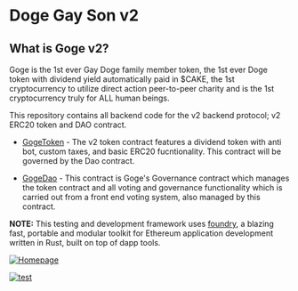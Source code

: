 # Doge Gay Son v2

## What is Goge v2?

Goge is the 1st ever Gay Doge family member token, the 1st ever Doge token with dividend yield automatically paid in $CAKE, the 1st cryptocurrency to utilize direct action peer-to-peer charity and is the 1st cryptocurrency truly for ALL human beings.

This repository contains all backend code for the v2 backend protocol; v2 ERC20 token and DAO contract.

- [GogeToken](./src/GogeToken.sol) - The v2 token contract features a dividend token with anti bot, custom taxes, and basic ERC20 fucntionality. This contract will be governed by the Dao contract.
  
- [GogeDao](./src/GogeDao.sol) - This contract is Goge's Governance contract which manages the token contract and all voting and governance functionality which is carried out from a front end voting system, also managed by this contract.

**NOTE:** This testing and development framework uses [foundry](https://github.com/dapphub/dapptools), a blazing fast, portable and modular toolkit for Ethereum application development written in Rust, built on top of dapp tools.

[![Homepage](https://img.shields.io/badge/Elevate%20Software-Homepage-brightgreen)](https://www.elevatesoftware.io/)

[![test](https://github.com/Elevate-Software/goge-foundry/actions/workflows/test.yml/badge.svg)](https://github.com/Elevate-Software/goge-foundry/actions/workflows/test.yml)
